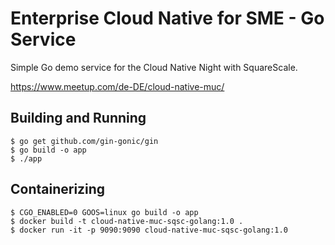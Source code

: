 # Enterprise Cloud Native for SME - Go Service

Simple Go demo service for the Cloud Native Night with SquareScale.

https://www.meetup.com/de-DE/cloud-native-muc/

## Building and Running

```
$ go get github.com/gin-gonic/gin
$ go build -o app
$ ./app
```

## Containerizing

```
$ CGO_ENABLED=0 GOOS=linux go build -o app
$ docker build -t cloud-native-muc-sqsc-golang:1.0 .
$ docker run -it -p 9090:9090 cloud-native-muc-sqsc-golang:1.0
```

